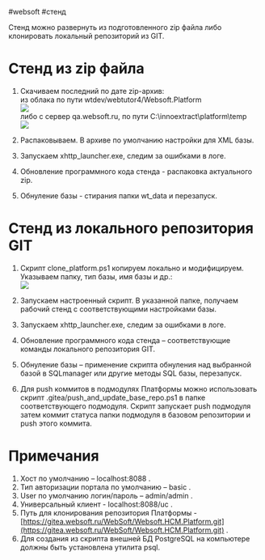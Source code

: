 #websoft #стенд 

Стенд можно развернуть из подготовленного zip файла либо клонировать локальный репозиторий из GIT.

# Стенд из zip файла

1. Скачиваем последний по дате zip-архив:  
из облака по пути wtdev/webtutor4/Websoft.Platform  
![](file:///C:\Temp\~tmw0\7a944b06.tmp\img00001.PNG)  
либо с сервер qa.websoft.ru, по пути C:\innoextract\platform\temp  
![](file:///C:\Temp\~tmw0\7a944b06.tmp\img00002.PNG)

2. Распаковываем. В архиве по умолчанию настройки для XML базы.
3. Запускаем xhttp_launcher.exe, следим за ошибками в логе.
4. Обновление программного кода стенда - распаковка актуального zip.
5. Обнуление базы - стирания папки wt_data и перезапуск.

# Стенд из локального репозитория GIT

1. Скрипт clone_platform.ps1 копируем локально и модифицируем. Указываем папку, тип базы, имя базы и др.:  
![](file:///C:\Temp\~tmw0\7a944b06.tmp\img00003.PNG)

2. Запускаем настроенный скрипт. В указанной папке, получаем рабочий стенд с соответствующими настройками базы.
3. Запускаем xhttp_launcher.exe, следим за ошибками в логе.
4. Обновление программного кода стенда – соответствующие команды локального репозитория GIT.
5. Обнуление базы – применение скрипта обнуления над выбранной базой в SQLmanager или другие методы SQL базы, перезапуск.
6. Для push коммитов в подмодулях Платформы можно использовать скрипт .gitea/push_and_update_base_repo.ps1 в папке соответствующего подмодуля. Скрипт запускает push подмодуля затем коммит статуса папки подмодуля в базовом репозитории и push этого коммита.

# Примечания

1. Хост по умолчанию – localhost:8088 .
2. Тип авторизации портала по умолчанию – basic .
3. User по умолчанию логин/пароль – admin/admin .
4. Универсальный клиент - localhost:8088/uc .
5. Путь для клонирования репозитория Платформы - [https://gitea.websoft.ru/WebSoft/Websoft.HCM.Platform.git](https://gitea.websoft.ru/WebSoft/Websoft.HCM.Platform.git) .
6. Для создания из скрипта внешней БД PostgreSQL на компьютере должны быть установлена утилита psql.